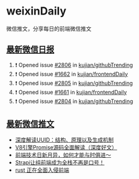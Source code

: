 # weixinDaily
微信推文，分享每日的前端微信推文

## [最新微信日报](https://github.com/kujian/weixinDaily/issues)

<!--START_SECTION:activity-->
1. ❗ Opened issue [#2806](https://github.com/kujian/githubTrending/issues/2806) in [kujian/githubTrending](https://github.com/kujian/githubTrending)
2. ❗ Opened issue [#1662](https://github.com/kujian/frontendDaily/issues/1662) in [kujian/frontendDaily](https://github.com/kujian/frontendDaily)
3. ❗ Opened issue [#2805](https://github.com/kujian/githubTrending/issues/2805) in [kujian/githubTrending](https://github.com/kujian/githubTrending)
4. ❗ Opened issue [#1661](https://github.com/kujian/frontendDaily/issues/1661) in [kujian/frontendDaily](https://github.com/kujian/frontendDaily)
5. ❗ Opened issue [#2804](https://github.com/kujian/githubTrending/issues/2804) in [kujian/githubTrending](https://github.com/kujian/githubTrending)
<!--END_SECTION:activity-->


## [最新微信推文](https://weixin.qdkfweb.cn/)

<!-- BLOG-POST-LIST:START -->
- [深度解读UUID：结构、原理以及生成机制](https://weixin.qdkfweb.cn/41235.html)
- [V8引擎Promise源码全面解读（深度好文）](https://weixin.qdkfweb.cn/41201.html)
- [前端技术日新月异，如何才能与时俱进～](https://weixin.qdkfweb.cn/41202.html)
- [Strapi让纯前端成为全栈不再是口号！](https://weixin.qdkfweb.cn/41211.html)
- [rust 正在全面入侵前端](https://weixin.qdkfweb.cn/41208.html)
<!-- BLOG-POST-LIST:END -->